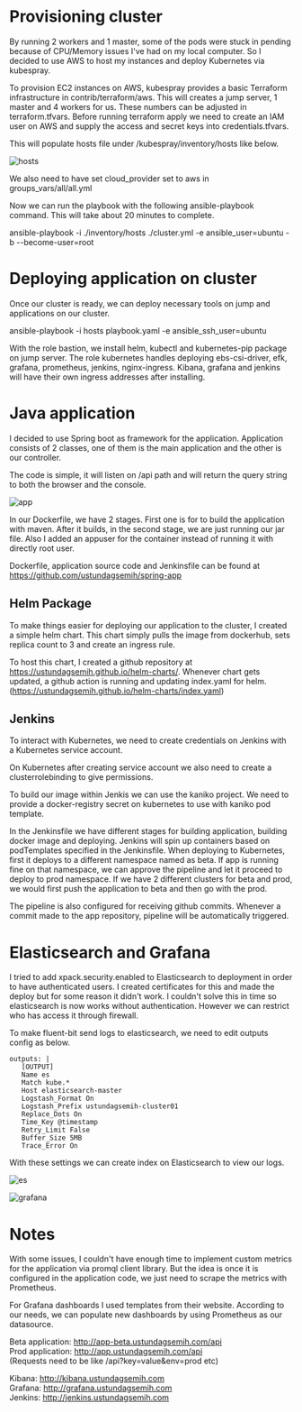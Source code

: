 # Provisioning cluster
By running 2 workers and 1 master, some of the pods were stuck in pending because of CPU/Memory issues I've had on my local computer. So I decided to use AWS to host my instances and deploy Kubernetes via kubespray.

To provision EC2 instances on AWS, kubespray provides a basic Terraform infrastructure in contrib/terraform/aws. This will creates a jump server, 1 master and 4 workers for us. These numbers can be adjusted in terraform.tfvars. Before running terraform apply we need to create an IAM user on AWS and supply the access and secret keys into credentials.tfvars.

This will populate hosts file under /kubespray/inventory/hosts like below.

![hosts](https://i.ibb.co/gRzf3RT/1.png)

We also need to have set cloud_provider set to aws in groups_vars/all/all.yml

Now we can run the playbook with the following ansible-playbook command. This will take about 20 minutes to complete.

ansible-playbook -i ./inventory/hosts ./cluster.yml -e ansible_user=ubuntu -b --become-user=root 

# Deploying application on cluster
Once our cluster is ready, we can deploy necessary tools on jump and applications on our cluster.

ansible-playbook -i hosts playbook.yaml  -e ansible_ssh_user=ubuntu

With the role bastion, we install helm, kubectl and kubernetes-pip package on jump server. The role kubernetes handles deploying ebs-csi-driver, efk, grafana, prometheus, jenkins, nginx-ingress. Kibana, grafana and jenkins will have their own ingress addresses after installing.

# Java application
I decided to use Spring boot as framework for the application. Application consists of 2 classes, one of them is the main application and the other is our controller.

The code is simple, it will listen on /api path and will return the query string to both the browser and the console.

![app](https://i.ibb.co/Kz8P3Gp/2.png)

In our Dockerfile, we have 2 stages. First one is for to build the application with maven. After it builds, in the second stage, we are just running our jar file. Also I added an appuser for the container instead of running it with directly root user.

Dockerfile, application source code and Jenkinsfile can be found at https://github.com/ustundagsemih/spring-app

## Helm Package
To make things easier for deploying our application to the cluster, I created a simple helm chart. This chart simply pulls the image from dockerhub, sets replica count to 3 and create an ingress rule.

To host this chart, I created a github repository at https://ustundagsemih.github.io/helm-charts/. Whenever chart gets updated, a github action is running and updating index.yaml for helm.(https://ustundagsemih.github.io/helm-charts/index.yaml)


## Jenkins
To interact with Kubernetes, we need to create credentials on Jenkins with a Kubernetes service account.

On Kubernetes after creating service account we also need to create a clusterrolebinding to give permissions.

To build our image within Jenkis we can use the kaniko project. We need to provide a docker-registry secret on kubernetes to use with kaniko pod template.

In the Jenkinsfile we have different stages for building application, building docker image and deploying. Jenkins will spin up containers based on podTemplates specified in the Jenkinsfile. When deploying to Kubernetes, first it deploys to a different namespace named as beta. If app is running fine on that namespace, we can approve the pipeline and let it proceed to deploy to prod namespace. If we have 2 different clusters for beta and prod, we would first push the application to beta and then go with the prod.

The pipeline is also configured for receiving github commits. Whenever a commit made to the app repository, pipeline will be automatically triggered.

# Elasticsearch and Grafana
I tried to add xpack.security.enabled to Elasticsearch to deployment in order to have authenticated users. I created certificates for this and made the deploy but for some reason it didn't work. I couldn't solve this in time so elasticsearch is now works without authentication. However we can restrict who has access it through firewall.

To make fluent-bit send logs to elasticsearch, we need to edit outputs config as below.

```
outputs: |
   [OUTPUT]
   Name es
   Match kube.*
   Host elasticsearch-master
   Logstash_Format On
   Logstash_Prefix ustundagsemih-cluster01
   Replace_Dots On
   Time_Key @timestamp
   Retry_Limit False
   Buffer_Size 5MB
   Trace_Error On
```

With these settings we can create index on Elasticsearch to view our logs.

![es](https://i.ibb.co/1Lpy0xk/3.png)

![grafana](https://i.ibb.co/JCYG9vk/4.png)

# Notes
With some issues, I couldn't have enough time to implement custom metrics for the application via promql client library.
But the idea is once it is configured in the application code, we just need to scrape the metrics with Prometheus.

For Grafana dashboards I used templates from their website. According to our needs, we can populate new dashboards by using Prometheus as our datasource.

Beta application: http://app-beta.ustundagsemih.com/api \
Prod application: http://app.ustundagsemih.com/api \
(Requests need to be like /api?key=value&env=prod etc)

Kibana: http://kibana.ustundagsemih.com \
Grafana: http://grafana.ustundagsemih.com \
Jenkins: http://jenkins.ustundagsemih.com
